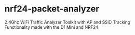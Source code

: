 # nrf24-packet-analyzer
2.4Ghz WiFi Traffic Analyzer Toolkit with AP and SSID Tracking Functionality made with the D1 Mini and NRF24
